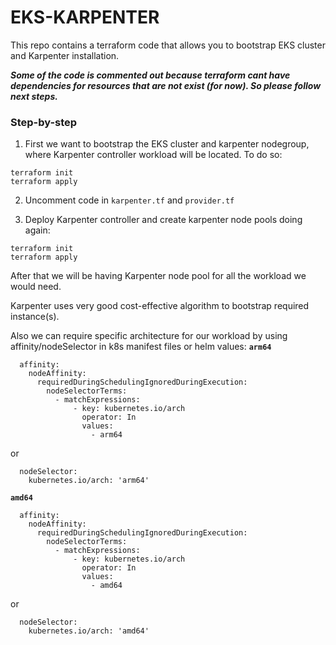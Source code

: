 # EKS-KARPENTER

This repo contains a terraform code that allows you to bootstrap EKS cluster and Karpenter installation.

**_Some of the code is commented out because terraform cant have dependencies for resources that are not exist (for now). So please follow next steps._**

### Step-by-step

1. First we want to bootstrap the EKS cluster and karpenter nodegroup, where Karpenter controller workload will be located. To do so:
```
terraform init
terraform apply
```

2. Uncomment code in `karpenter.tf` and `provider.tf`

3. Deploy Karpenter controller and create karpenter node pools doing again:
```
terraform init
terraform apply
```

After that we will be having Karpenter node pool for all the workload we would need. 

Karpenter uses very good cost-effective algorithm to bootstrap required instance(s).

Also we can require specific architecture for our workload by using affinity/nodeSelector in k8s manifest files or helm values:
**`arm64`**
```
  affinity:
    nodeAffinity:
      requiredDuringSchedulingIgnoredDuringExecution:
        nodeSelectorTerms:
          - matchExpressions:
              - key: kubernetes.io/arch
                operator: In
                values:
                  - arm64
```
or
```
  nodeSelector:
    kubernetes.io/arch: 'arm64'
```

**`amd64`**
```
  affinity:
    nodeAffinity:
      requiredDuringSchedulingIgnoredDuringExecution:
        nodeSelectorTerms:
          - matchExpressions:
              - key: kubernetes.io/arch
                operator: In
                values:
                  - amd64
```
or
```
  nodeSelector:
    kubernetes.io/arch: 'amd64'
```
